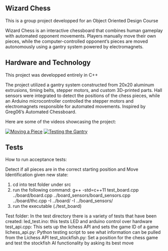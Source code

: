 ## Wizard Chess

This is a group project developped for an Object Oriented Design Course

Wizard Chess is an interactive chessboard that combines human gameplay with automated opponent movements. Players manually move their own pieces, while the computer-controlled opponent’s pieces are moved autonomously using a gantry system powered by electromagnets.

## Hardware and Technology

This project was developped entirely in C++

The project utilized a gantry system constructed from 20x20 aluminum extrusions, timing belts, stepper motors, and custom 3D-printed parts. Hall sensors were integrated to detect the positions of the chess pieces, while an Arduino microcontroller controlled the stepper motors and electromagnets responsible for automated movements. Inspired by Greg06’s Automated Chessboard.

Here are some of the videos showcasing the project:

[![Moving a Piece](https://img.youtube.com/vi/tppY0oy66Ag/0.jpg)](https://youtu.be/tppY0oy66Ag)
[![Testing the Gantry](https://img.youtube.com/vi/x6VtnNcSBzg/0.jpg)](https://youtu.be/x6VtnNcSBzg)

## Tests

How to run acceptance tests:

Detect if all pieces are in the correct starting position and Move Identification given new state:

1. cd into test folder under src
2. run the following command: g++ -std=c++11 test_board.cpp ../board/board.cpp ../board_sensors/board_sensors.cpp ../board/thc.cpp -I ../board/ -I ../board_sensors/
3. run the executable (./test_board)

Test folder:
In the test directory there is a variety of tests that have been created:
led_test.ino: this tests LED and arduino control over hardware
test_api.cpp: This sets up the lichess API and sets the game ID of a game
lichess_api.py: Python testing script to see what information can be pulled from the Lichess API
test_stockfish.py: Set a position for the chess game and test the stockfish AI functionality by asking its best move
